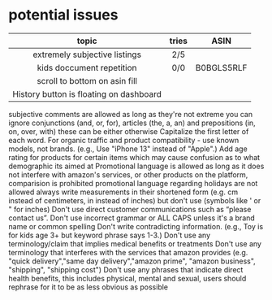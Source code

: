 # potential issues

| topic                                   | tries | ASIN       |
| :-------------------------------------: | :---: | :--------: |
| extremely subjective listings           | 2/5   |            |
| kids doccument repetition               | 0/0   | B0BGLS5RLF |
| scroll to bottom on asin fill           |       |            |
| History button is floating on dashboard |       |            |



subjective comments are allowed as long as they're not extreme
you can ignore conjunctions (and, or, for), articles (the, a, an) and prepositions (in, on, over, with) these can be either otherwise Capitalize the first letter of each word.
For organic traffic and product compatibility -  use known models, not brands. (e.g., Use "iPhone 13" instead of "Apple".)
Add age rating for products for certain items which may cause confusion as to what demographic its aimed at
Promotional language is allowed as long as it does not interfere with amazon's services, or other products on the platform, comparision is prohibited
promotional language regarding holidays are not allowed
always write measurements in their shortened form (e.g. cm instead of centimeters, in instead of inches) but don't use (symbols like ' or " for inches)
Don't use direct customer communications such as “please contact us”.
Don't use incorrect grammar or ALL CAPS unless it's a brand name or common spelling
Don't write contradicting information. (e.g., Toy is for kids age 3+ but keyword phrase says 1-3.)
Don't use any terminology/claim that implies medical benefits or treatments
Don't use any terminology that interferes with the services that amazon provides (e.g. "quick delivery","same day delivery","amazon prime", "amazon business", "shipping", "shipping cost")
Don't use any phrases that indicate direct health benefits, this includes physical, mental and sexual, users should rephrase for it to be as less obvious as possible